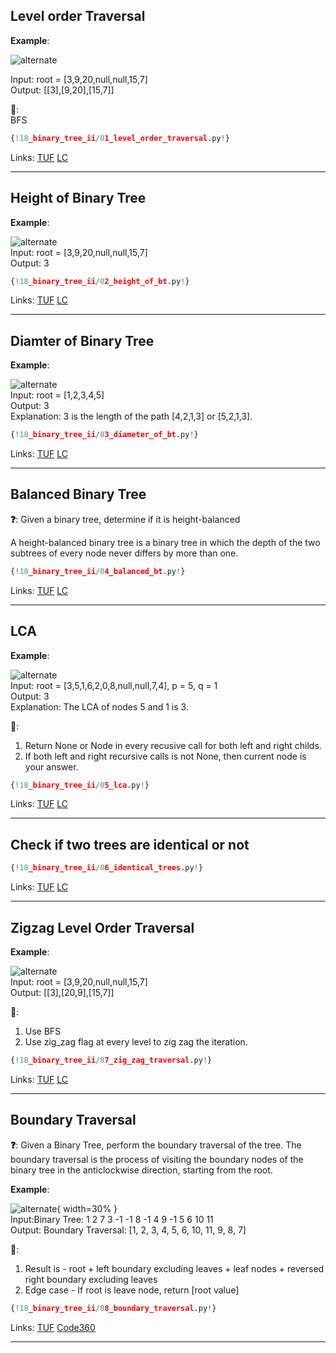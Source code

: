 ## Level order Traversal

**Example**:  

![alternate](https://assets.leetcode.com/uploads/2021/02/19/tree1.jpg)

Input: root = [3,9,20,null,null,15,7]  
Output: [[3],[9,20],[15,7]]  

**🧠**:  
BFS

```py
{!18_binary_tree_ii/01_level_order_traversal.py!}
```

Links: [TUF](https://takeuforward.org/data-structure/level-order-traversal-of-a-binary-tree/) [LC](https://leetcode.com/problems/binary-tree-level-order-traversal/description/)<br>

---

## Height of Binary Tree
 
**Example**:  

![alternate](https://assets.leetcode.com/uploads/2020/11/26/tmp-tree.jpg)  
Input: root = [3,9,20,null,null,15,7]  
Output: 3

```py
{!18_binary_tree_ii/02_height_of_bt.py!}
```

Links: [TUF](https://takeuforward.org/data-structure/maximum-depth-of-a-binary-tree/) [LC](https://leetcode.com/problems/maximum-depth-of-binary-tree/description/)<br>

---

## Diamter of Binary Tree

**Example**:  

![alternate](https://assets.leetcode.com/uploads/2021/03/06/diamtree.jpg)  
Input: root = [1,2,3,4,5]  
Output: 3  
Explanation: 3 is the length of the path [4,2,1,3] or [5,2,1,3].

```py
{!18_binary_tree_ii/03_diameter_of_bt.py!}
```

Links: [TUF](https://takeuforward.org/data-structure/calculate-the-diameter-of-a-binary-tree/) [LC](https://leetcode.com/problems/diameter-of-binary-tree/)<br>

---

## Balanced Binary Tree

**❓**: Given a binary tree, determine if it is height-balanced

A height-balanced binary tree is a binary tree in which the depth of the two subtrees of every node never differs by more than one.

```py
{!18_binary_tree_ii/04_balanced_bt.py!}
```

Links: [TUF](https://takeuforward.org/data-structure/check-if-the-binary-tree-is-balanced-binary-tree/) [LC](https://leetcode.com/problems/balanced-binary-tree/)<br>

---

## LCA
 
**Example**:  

![alternate](https://assets.leetcode.com/uploads/2018/12/14/binarytree.png)   
Input: root = [3,5,1,6,2,0,8,null,null,7,4], p = 5, q = 1  
Output: 3  
Explanation: The LCA of nodes 5 and 1 is 3.

**🧠**:  
1. Return None or Node in every recusive call for both left and right childs.  
2. If both left and right recursive calls is not None, then current node is your answer.  

```py
{!18_binary_tree_ii/05_lca.py!}
```

Links: [TUF](https://takeuforward.org/data-structure/lowest-common-ancestor-for-two-given-nodes/) [LC](https://leetcode.com/problems/lowest-common-ancestor-of-a-binary-tree/)<br>

---

## Check if two trees are identical or not

```py
{!18_binary_tree_ii/06_identical_trees.py!}
```

Links: [TUF](https://takeuforward.org/data-structure/check-if-two-trees-are-identical/) [LC](https://leetcode.com/problems/same-tree/)<br>

---

## Zigzag Level Order Traversal

**Example**:  

![alternate](https://assets.leetcode.com/uploads/2021/02/19/tree1.jpg)  
Input: root = [3,9,20,null,null,15,7]  
Output: [[3],[20,9],[15,7]]  

**🧠**:  
1. Use BFS  
2. Use zig_zag flag at every level to zig zag the iteration.  

```py
{!18_binary_tree_ii/07_zig_zag_traversal.py!}
```

Links: [TUF](https://takeuforward.org/data-structure/zig-zag-traversal-of-binary-tree/) [LC](https://leetcode.com/problems/binary-tree-zigzag-level-order-traversal/)<br>

---

## Boundary Traversal

**❓**: Given a Binary Tree, perform the boundary traversal of the tree. The boundary traversal is the process of visiting the boundary nodes of the binary tree in the anticlockwise direction, starting from the root.

**Example**:  

![alternate](https://static.takeuforward.org/content/boundary-traversal-image1-XAwduImr){ width=30% }  
Input:Binary Tree: 1 2 7 3 -1 -1 8 -1 4 9 -1 5 6 10 11  
Output: Boundary Traversal: [1, 2, 3, 4, 5, 6, 10, 11, 9, 8, 7]  

**🧠**:  
1. Result is - root + left boundary excluding leaves + leaf nodes + reversed right boundary excluding leaves  
2. Edge case - If root is leave node, return [root value]  

```py
{!18_binary_tree_ii/08_boundary_traversal.py!}
```

Links: [TUF](https://takeuforward.org/data-structure/boundary-traversal-of-a-binary-tree/) [Code360](https://www.naukri.com/code360/problems/boundary-traversal-of-binary-tree_790725?leftPanelTabValue=SUBMISSION)<br>

---